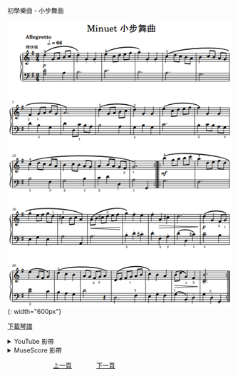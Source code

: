 ﻿---
---
初學樂曲 - 小步舞曲

![小步舞曲](/assets/Piano/B-Minuet.png){: width="600px"}


<a href="/assets/Piano/B-Minuet.pdf" target="_blank">下載琴譜</a>

<details>
  <summary>YouTube 影帶</summary>
<ol>
<iframe width="560" height="315" src="https://www.youtube.com/embed/YzEIEDB9ydA" title="小步舞曲" frameborder="0" allow="accelerometer; autoplay; clipboard-write; encrypted-media; gyroscope; picture-in-picture; web-share" allowfullscreen></iframe>
</ol>
</details>

<details>
  <summary>MuseScore 影帶</summary>
<ol>
<a href="https://musescore.com/user/65457238/scores/11041846?share=copy_link" target="_blank">Open to Play</a>
</ol>
</details>


&nbsp;&nbsp;&nbsp;&nbsp;&nbsp;&nbsp;&nbsp;&nbsp;&nbsp;&nbsp;&nbsp;&nbsp;
&nbsp;&nbsp;&nbsp;&nbsp;&nbsp;&nbsp;&nbsp;&nbsp;&nbsp;&nbsp;&nbsp;&nbsp;
[上一頁](B-EdelWeiss)
&nbsp;&nbsp;&nbsp;&nbsp;&nbsp;&nbsp;&nbsp;&nbsp;&nbsp;&nbsp;&nbsp;&nbsp;
[下一頁](B-Romance)









